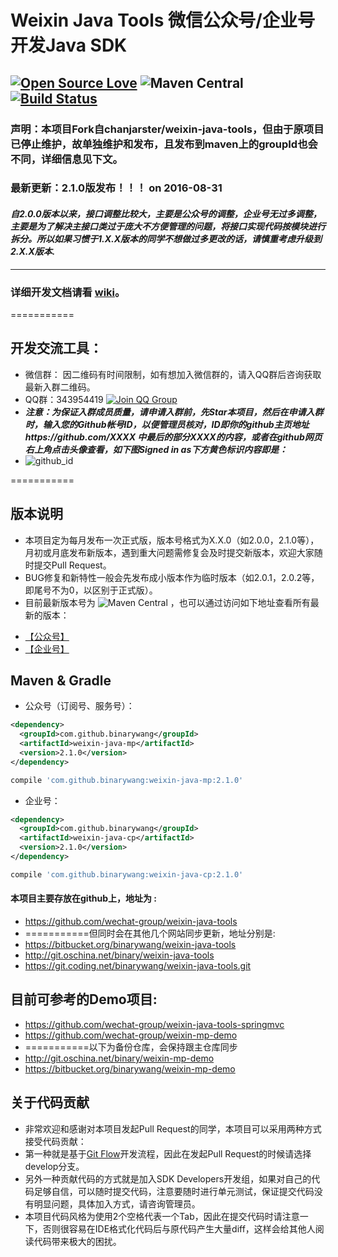 # Weixin Java Tools 微信公众号/企业号开发Java SDK
## [![Open Source Love](https://badges.frapsoft.com/os/v1/open-source.svg?v=103)](https://github.com/ellerbrock/open-source-badge/)     ![Maven Central](https://img.shields.io/maven-central/v/com.github.binarywang/weixin-java-parent.svg)  [![Build Status](https://travis-ci.org/wechat-group/weixin-java-tools.svg?branch=develop)](https://travis-ci.org/wechat-group/weixin-java-tools)


### 声明：本项目Fork自chanjarster/weixin-java-tools，但由于原项目已停止维护，故单独维护和发布，且发布到maven上的groupId也会不同，详细信息见下文。

### 最新更新：2.1.0版发布！！！ on 2016-08-31

#### ***自2.0.0版本以来，接口调整比较大，主要是公众号的调整，企业号无过多调整，主要是为了解决主接口类过于庞大不方便管理的问题，将接口实现代码按模块进行拆分。所以如果习惯于1.X.X版本的同学不想做过多更改的话，请慎重考虑升级到2.X.X版本.***
---

### 详细开发文档请看 [wiki](https://github.com/chanjarster/weixin-java-tools/wiki)。
===========
## 开发交流工具：
* 微信群： 因二维码有时间限制，如有想加入微信群的，请入QQ群后咨询获取最新入群二维码。
* QQ群：343954419 [![Join QQ Group](http://pub.idqqimg.com/wpa/images/group.png)](http://shang.qq.com/wpa/qunwpa?idkey=078f7a153d243853e24cf2b542e7a6ccbf2a592bc138080f84d11297f736ec46)
* ***注意：为保证入群成员质量，请申请入群前，先Star本项目，然后在申请入群时，输入您的Github帐号ID，以便管理员核对，ID即你的github主页地址https://github.com/XXXX 中最后的部分XXXX的内容，或者在github网页右上角点击头像查看，如下图Signed in as下方黄色标识内容即是：***
* ![github_id](https://raw.githubusercontent.com/wechat-group/weixin-java-tools/develop/res/github_id.png)
 
===========

## 版本说明
* 本项目定为每月发布一次正式版，版本号格式为X.X.0（如2.0.0，2.1.0等），月初或月底发布新版本，遇到重大问题需修复会及时提交新版本，欢迎大家随时提交Pull Request。
* BUG修复和新特性一般会先发布成小版本作为临时版本（如2.0.1，2.0.2等，即尾号不为0，以区别于正式版）。
* 目前最新版本号为 ![Maven Central](https://img.shields.io/maven-central/v/com.github.binarywang/weixin-java-parent.svg) ，也可以通过访问如下地址查看所有最新的版本：
- [【公众号】](http://search.maven.org/#search%7Cgav%7C1%7Cg%3A%22com.github.binarywang%22%20AND%20a%3A%22weixin-java-mp%22)
- [【企业号】](http://search.maven.org/#search%7Cgav%7C1%7Cg%3A%22com.github.binarywang%22%20AND%20a%3A%22weixin-java-cp%22)


## Maven & Gradle

* 公众号（订阅号、服务号）：
```xml
<dependency>
  <groupId>com.github.binarywang</groupId>
  <artifactId>weixin-java-mp</artifactId>
  <version>2.1.0</version>
</dependency>
```

```groovy
compile 'com.github.binarywang:weixin-java-mp:2.1.0'
```

* 企业号：
```xml
<dependency>
  <groupId>com.github.binarywang</groupId>
  <artifactId>weixin-java-cp</artifactId>
  <version>2.1.0</version>
</dependency>
```

```groovy
compile 'com.github.binarywang:weixin-java-cp:2.1.0'
```

#### 本项目主要存放在github上，地址为 :
* https://github.com/wechat-group/weixin-java-tools
* ===========但同时会在其他几个网站同步更新，地址分别是:
* https://bitbucket.org/binarywang/weixin-java-tools
* http://git.oschina.net/binary/weixin-java-tools
* https://git.coding.net/binarywang/weixin-java-tools.git


## 目前可参考的Demo项目:
* https://github.com/wechat-group/weixin-java-tools-springmvc
* https://github.com/wechat-group/weixin-mp-demo
* ===========以下为备份仓库，会保持跟主仓库同步
* http://git.oschina.net/binary/weixin-mp-demo
* https://bitbucket.org/binarywang/weixin-mp-demo

## 关于代码贡献

* 非常欢迎和感谢对本项目发起Pull Request的同学，本项目可以采用两种方式接受代码贡献：
* 第一种就是基于[Git Flow](https://www.atlassian.com/git/tutorials/comparing-workflows/gitflow-workflow)开发流程，因此在发起Pull Request的时候请选择develop分支。
* 另外一种贡献代码的方式就是加入SDK Developers开发组，如果对自己的代码足够自信，可以随时提交代码，注意要随时进行单元测试，保证提交代码没有明显问题，具体加入方式，请咨询管理员。
* 本项目代码风格为使用2个空格代表一个Tab，因此在提交代码时请注意一下，否则很容易在IDE格式化代码后与原代码产生大量diff，这样会给其他人阅读代码带来极大的困扰。
